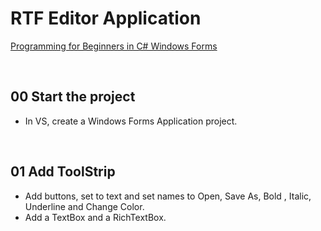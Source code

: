 # RTF Editor Application
[Programming for Beginners in C# Windows Forms](https://www.udemy.com/programming-windows-applications-for-desktop-in-c-sharp/)

&nbsp;
## 00 Start the project
* In VS, create a Windows Forms Application project.

&nbsp;
## 01 Add ToolStrip
* Add buttons, set to text and set names to Open, Save As, Bold , Italic, Underline and Change Color.
* Add a TextBox and a RichTextBox.
